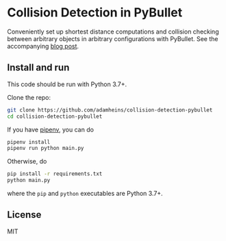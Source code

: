 # Collision Detection in PyBullet

Conveniently set up shortest distance computations and collision checking
between arbitrary objects in arbitrary configurations with PyBullet. See the
accompanying [blog post](https://adamheins.com/blog/collision-detection-pybullet).

## Install and run
This code should be run with Python 3.7+.

Clone the repo:
```bash
git clone https://github.com/adamheins/collision-detection-pybullet
cd collision-detection-pybullet
```

If you have [pipenv](https://pypi.org/project/pipenv/), you can do
```bash
pipenv install
pipenv run python main.py
```

Otherwise, do
```bash
pip install -r requirements.txt
python main.py
```
where the `pip` and `python` executables are Python 3.7+.

## License
MIT

